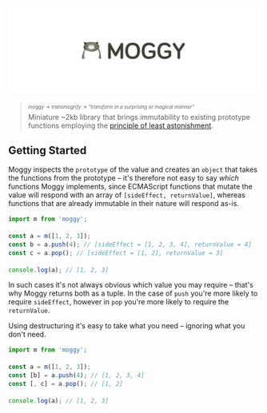 ![Moggy](media/logo.png)

> <sub><sup>*moggy → transmogrify → "transform in a surprising or magical manner"*</sup></sub><br />
> Miniature ~2kb library that brings immutability to existing prototype functions employing the [principle of least astonishment](https://en.wikipedia.org/wiki/Principle_of_least_astonishment).

## Getting Started

Moggy inspects the `prototype` of the value and creates an `object` that takes the functions from the prototype &ndash; it's therefore not easy to say *which* functions Moggy implements, since ECMAScript functions that mutate the value will respond with an array of `[sideEffect, returnValue]`, whereas functions that are already immutable in their nature will respond as-is.

```javascript
import m from 'moggy';

const a = m([1, 2, 3]);
const b = a.push(4); // [sideEffect = [1, 2, 3, 4], returnValue = 4]
const c = a.pop(); // [sideEffect = [1, 2], returnValue = 3]

console.log(a); // [1, 2, 3]
```

In such cases it's not always obvious which value you may require &ndash; that's why Moggy returns both as a tuple. In the case of `push` you're more likely to require `sideEffect`, however in `pop` you're more likely to require the `returnValue`.

Using destructuring it's easy to take what you need &ndash; ignoring what you don't need.

```javascript
import m from 'moggy';

const a = m([1, 2, 3]);
const [b] = a.push(4); // [1, 2, 3, 4]
const [, c] = a.pop(); // [1, 2]

console.log(a); // [1, 2, 3]
```
